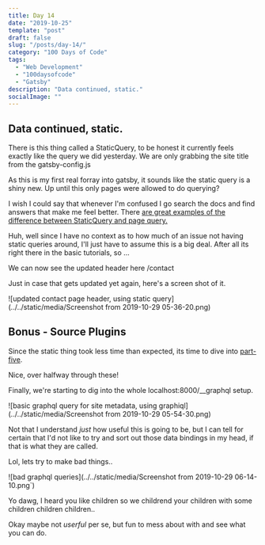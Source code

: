 ```yaml
---
title: Day 14
date: "2019-10-25"
template: "post"
draft: false
slug: "/posts/day-14/"
category: "100 Days of Code"
tags:
  - "Web Development"
  - "100daysofcode"
  - "Gatsby"
description: "Data continued, static."
socialImage: ""
---
```


<h2>Data continued, static.</h2>
<p>There is this thing called a StaticQuery, to be honest it currently feels exactly like the query we did yesterday. We are only grabbing the site title from the gatsby-config.js</p>
<p>As this is my first real forray into gatsby, it sounds like the static query is a shiny new. Up until this only pages were allowed to do querying?</p>
<p>I wish I could say that whenever I'm confused I go search the docs and find answers that make me feel better. There <a href="https://www.gatsbyjs.org/docs/static-query/#how-staticquery-differs-from-page-query">are great examples of the difference between StaticQuery and page query.</a></p>
<p>Huh, well since I have no context as to how much of an issue <bold>not</bold> having static queries around, I'll just have to assume this is a big deal. After all its right there in the basic tutorials, so ...</p>
<p>We can now see the updated header here
  <Link to="contact">/contact</Link>
</p>
<p>Just in case that gets updated yet again, here's a screen shot of it.</p>

![updated contact page header, using static query](../../static/media/Screenshot from 2019-10-29 05-36-20.png)

<h2>Bonus - Source Plugins</h2>
<p>Since the static thing took less time than expected, its time to dive into <a href="https://www.gatsbyjs.org/tutorial/part-five/">part-five</a>.</p>
<p>Nice, over halfway through these!</p>
<p>Finally, we're starting to dig into the whole localhost:8000/__graphql setup.</p>

![basic graphql query for site metadata, using graphiql](../../static/media/Screenshot from 2019-10-29 05-54-30.png)

<p>Not that I understand <i>just</i> how useful this is going to be, but I can tell for certain that I'd not like to try and sort out those data bindings in my head, if that is what they are called.</p>
<p>Lol, lets try to make bad things..</p>

![bad graphql queries](../../static/media/Screenshot from 2019-10-29 06-14-10.png`)

<p>Yo dawg, I heard you like children so we childrend your children with some children children children..</p>
<p>Okay maybe not <i>userful</i> per se, but fun to mess about with and see what you can do.</p>